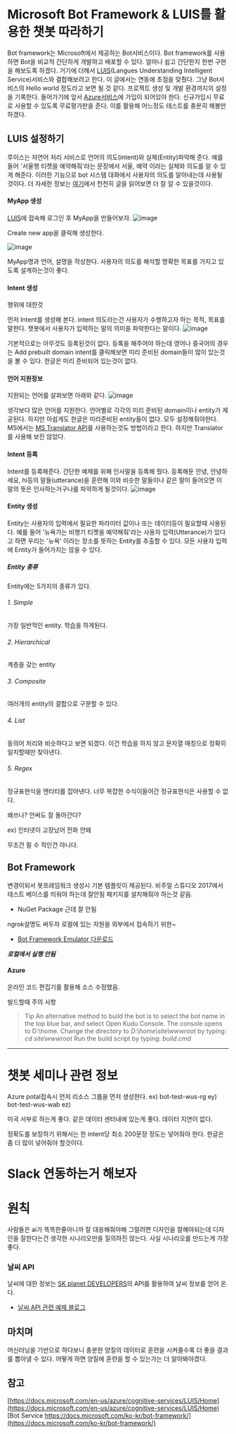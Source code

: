 # Microsoft Bot Framework & LUIS를 활용한 챗봇 따라하기

Bot framework는 Microsoft에서 제공하는 Bot서비스이다. Bot framework를 사용하면 Bot을 비교적 간단하게 개발하고 배포할 수 있다. 얼마나 쉽고 간단한지 한번 구현을 해보도록 하겠다.
거기에 더해서 [LUIS](https://www.luis.ai/)(Langues Understanding Intelligent Service)서비스와 결합해보려고 한다. 이 글에서는 연동에 초점을 맞췄다. 그냥 Bot서비스의 Hello world 정도라고 보면 될 것 같다. 프로젝트 생성 및 개발 환경까지의 설정을 기록한다.
들어가기에 앞서 [Azure서비스](https://azure.microsoft.com/ko-kr/)에 가입이 되어있야 한다. 신규가입시 무료로 사용할 수 있도록 무료평가판을 준다. 이를 활용해 어느정도 테스트를 충분히 해볼만 하겠다.

## LUIS 설정하기
루이스는 자연어 처리 서비스로 언어의 의도(intent)와 실체(Entity)파악해 준다. 예를 들어 '서울행 티켓을 예약해줘'라는 문장에서 서울, 예약 이라는 실체와 의도를 알 수 있게 해준다. 이러한 기능으로 bot 시스템 대화에서 사용자의 의도를 알아내는데 사용될 것이다.
더 자세한 정보는 [여기](https://docs.microsoft.com/en-us/azure/cognitive-services/LUIS/)에서 천천히 글을 읽어보면 더 잘 알 수 있을것이다.

#### MyApp 생성
[LUIS](https://www.luis.ai)에 접속해 로그인 후 MyApp을 만들어보자.
![image](/Images/botFramework&Luis/create_luis_Myapp.png)

Create new app을 클릭해 생성한다.

![image](/Images/botFramework&Luis/create_luis_Myapp-2.png)

MyApp명과 언어, 설명을 작성한다. 사용자의 의도를 해석할 명확한 목표를 가지고 있도록 설계하는것이 좋다.

#### Intent 생성

행위에 대한것

먼저 Intent를 생성해 본다. intent 의도라는건 사용자가 수행하고자 하는 목적, 목표를 말한다. 챗봇에서 사용자가 입력하는 말의 의미을 파악한다는 말이다.
![image](/Images/botFramework&Luis/intents-list.png)

기본적으로는 아무것도 등록된것이 없다. 등록을 해주어야 하는데 영어나 중국어의 경우는 Add prebuilt domain intent를 클릭해보면 미리 준비된 domain들이 많이 있는것을 볼 수 있다. 한글은 미리 준비되어 있는것이 없다.

#### 언어 지원정보
지원되는 언어를 살펴보면 아래와 같다.
![image](/Images/botFramework&Luis/languae_support.png)

생각보다 많은 언어를 지원한다.
언어별로 각각의 미리 준비된 domain이나 entity가 제공된다. 하지만 아쉽게도 한글은 미리준비된 entity들이 없다. 모두 설정해줘야한다. MS에서는 [MS Translator API](https://docs.microsoft.com/en-us/azure/cognitive-services/translator/translator-info-overview)를 사용하는것도 방법이라고 한다. 하지만 Translator를 사용해 보진 않았다.

#### Intent 등록
Intent를 등록해준다. 간단한 예제를 위해 인사말을 등록해 줬다. 등록해둔 안녕, 안녕하세요, hi등의 말들(utterance)을 훈련해 이와 비슷한 말들이나 같은 말이 들어오면 이 말의 뜻은 인사하는거구나를 파악하게 될것이다.
![image](/Images/botFramework&Luis/intent_greeting.png)

#### Entity 생성
Entity는 사용자의 입력에서 필요한 파라미터 값이나 또는 데이터등이 필요할때 사용된다. 예를 들어 '뉴욕가는 비행기 티켓을 예약해줘'라는 사용자 입력(Utterance)가 있다고 하면 우리는 '뉴욕' 이라는 장소를 뜻하는 Entity를 추출할 수 있다. 모든 사용자 입력에 Entity가 들어가지는 않을 수 있다.

##### Entity 종류
Entity에는 5가지의 종류가 있다.

###### 1. Simple
가장 일반적인 entity. 학습을 하게된다.
###### 2. Hierarchical
계층을 갖는 entity
###### 3. Composite
여러개의 entity의 결합으로 구문할 수 있다.
###### 4. List
동의어 처리와 비슷하다고 보면 되겠다. 이건 학습을 하지 않고 문자열 매칭으로 정확히 일치할때만 찾아낸다.

###### 5. Regex
정규표현식을 엔티티를 잡아낸다. 너무 복잡한 수식이들어간 정규표현식은 사용할 수 없다.

왜쓰나?
안써도 잘 돌아간다?

ex)
인터넷이 고장났어
전화 안돼

무조건 필 수 적인건 아니다.



## Bot Framework

변경이되서 봇프레임워크 생성시 기본 템플릿이 제공된다.
비주얼 스튜디오 2017에서 테스트 베이스를 띄워야 하는데 잘안됨
패키지를 설치해줘야 하는것 같음.

* NuGet Package 근데 잘 안됨

ngrok설명도 써두자
로컬에 있는 자원을 외부에서 접속하기 위한~

* [Bot Framework Emulator 다운로드](https://github.com/Microsoft/BotFramework-Emulator/releases)


***로컬에서 실행 안됨***

#### Azure
온라인 코드 편집기를 활용해 소스 수정했음.

빌드할때 주의 사항
>Tip
An alternative method to build the bot is to select the bot name in the top blue bar, and select Open Kudu Console. The console opens to D:\home.
Change the directory to *D:\home\site\wwwroot* by typing: *cd site\wwwroot*
Run the build script by typing: *build.cmd*



------
# 챗봇 세미나 관련 정보

Azure potal접속시
먼저 리소스 그룹을 먼저 생성한다.
ex) bot-test-wus-rg
ey) bot-test-wus-wab
ez)

미국 서부로 하는게 좋다.
같은 데이터 센터내에 있는게 좋다. 데이터 지연이 없다.


정확도를 보장하기 위해서는
한 intent당 최소 200문장 정도는 넣어줘야 한다.
한글은 좀 더 많이 넣어줘야 할것이다.



# Slack 연동하는거 해보자


# 원칙
사람들은 ai가 똑똑한줄아니까 잘 대응해줘야해
그럴려면 디자인을 잘해야되는데
디자인을 잘한다는건 생각한 시나리오만을 질의하진 않는다.
사실 시나리오를 만드는게 가장 좋다.





### 날씨 API
날씨에 대한 정보는 [SK planet DEVELOPERS](https://developers.skplanetx.com/apidoc/kor/weather/living/#doc1400)의 API를 활용하여 날씨 정보를 얻어 온다.

* [날씨 API 관련 예제 블로그](http://rhammer.tistory.com/124)


## 마치며
머신러닝을 기반으로 하다보니 충분한 양질의 데이터로 훈련을 시켜줄수록 더 좋을 결과를 뽑아낼 수 있다. 어떻게 하면 양질에 훈련을 할 수 있는가는 더 알아봐야겠다.


## 참고
[https://docs.microsoft.com/en-us/azure/cognitive-services/LUIS/Home](https://docs.microsoft.com/en-us/azure/cognitive-services/LUIS/Home)<br>
[Bot Service https://docs.microsoft.com/ko-kr/bot-framework/](https://docs.microsoft.com/ko-kr/bot-framework/)
